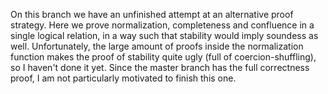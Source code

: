 On this branch we have an unfinished attempt at an alternative proof strategy. Here we prove normalization, completeness and confluence in a single logical relation, in a way such that stability would imply soundess as well. Unfortunately, the large amount of proofs inside the normalization function makes the proof of stability quite ugly (full of coercion-shuffling), so I haven't done it yet. Since the master branch has the full correctness proof, I am not particularly motivated to finish this one.
